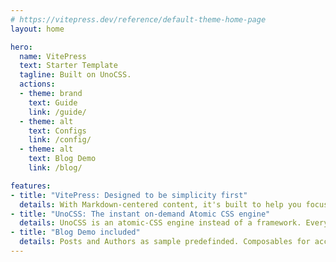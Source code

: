 ```yaml
---
# https://vitepress.dev/reference/default-theme-home-page
layout: home

hero:
  name: VitePress
  text: Starter Template
  tagline: Built on UnoCSS.
  actions:
  - theme: brand
    text: Guide
    link: /guide/
  - theme: alt
    text: Configs
    link: /config/
  - theme: alt
    text: Blog Demo
    link: /blog/

features:
- title: "VitePress: Designed to be simplicity first"
  details: With Markdown-centered content, it's built to help you focus on writing and deployed with minimum configuration.
- title: "UnoCSS: The instant on-demand Atomic CSS engine"
  details: UnoCSS is an atomic-CSS engine instead of a framework. Everything is designed with flexibility and performance in mind.
- title: "Blog Demo included"
  details: Posts and Authors as sample predefinded. Composables for accessing data included.
---
```


